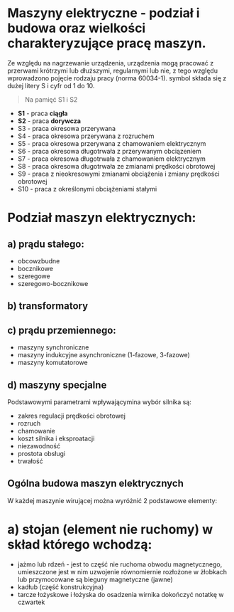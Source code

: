 # Maszyny elektryczne - podział i budowa oraz wielkości charakteryzujące pracę maszyn. 

Ze względu na nagrzewanie urządzenia, urządzenia mogą pracować z przerwami krótrzymi lub dłuższymi, regularnymi lub nie, z tego względu wprowadzono pojęcie rodzaju pracy (norma 60034-1). symbol składa się z dużej litery S i cyfr od 1 do 10.

> Na pamięć S1 i S2

- **S1** - praca **ciągła**
- **S2** - praca **dorywcza**
- S3 - praca okresowa przerywana 
- S4 - praca okresowa przerywana z rozruchem
- S5 - praca okresowa przerywana z chamowaniem elektrycznym 
- S6 - praca okresowa długotrwała z przerywanym obciązeniem 
- S7 - praca okresowa długotrwała z chamowaniem elektrycznym 
- S8 - praca okresowa długotrwała ze zmianami prędkości obrotowej 
- S9 - praca z nieokresowymi zmianami obciążenia i zmiany prędkości obrotowej 
- S10 - praca z określonymi obciążeniami stałymi 

# Podział maszyn elektrycznych: 

## a) prądu stałego: 

- obcowzbudne
- bocznikowe 
- szeregowe 
- szeregowo-bocznikowe

## b) transformatory
## c) prądu przemiennego: 

- maszyny synchroniczne 
- maszyny indukcyjne asynchroniczne (1-fazowe, 3-fazowe)
- maszyny komutatorowe 

## d) maszyny specjalne

Podstawowymi parametrami wpływającymina wybór silnika są: 
- zakres regulacji prędkości obrotowej 
- rozruch
- chamowanie
- koszt silnika i eksproatacji
- niezawodność
- prostota obsługi
- trwałość

## Ogólna budowa maszyn elektrycznych 
W każdej maszynie wirującej można wyróżnić 2 podstawowe elementy:

# a) stojan (element nie ruchomy) w skład którego wchodzą:
- jażmo lub rdzeń - jest to część nie ruchoma obwodu magnetycznego, umieszczone jest w nim uzwojenie równomiernie rozłożone w żłobkach lub przymocowane są bieguny magnetyczne (jawne) 
- kadłub (część konstrukcyjna)
- tarcze łożyskowe i łożyska do osadzenia wirnika
dokończyć notatkę w czwartek
